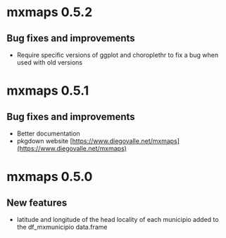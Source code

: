 # mxmaps 0.5.2

## Bug fixes and improvements

* Require specific versions of ggplot and choroplethr to fix a bug when used with old versions

# mxmaps 0.5.1

## Bug fixes and improvements

* Better documentation
* pkgdown website [https://www.diegovalle.net/mxmaps](https://www.diegovalle.net/mxmaps)

# mxmaps 0.5.0

## New features

* latitude and longitude of the head locality of each municipio added to the df_mxmunicipio data.frame
